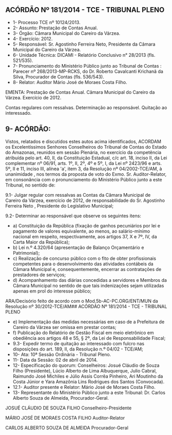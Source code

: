 
## ACÓRDÃO Nº 181/2014 - TCE - TRIBUNAL PLENO

- 1- Processo TCE nº 10124/2013.
- 2- Assunto: Prestação de Contas Anual.
- 3- Órgão: Câmara Municipal do Careiro da Várzea.
- 4- Exercício: 2012.
- 5- Responsável: Sr. Agostinho Ferreira Neto, Presidente da Câmara Municipal do Careiro da Várzea.
- 6- Unidade Técnica: DICAMI - Relatório Conclusivo n° 28/2013 (fls. 521/535).
- 7-  Pronunciamento  do  Ministério  Público  junto  ao Tribunal  de Contas :  Parecer  nº 268/2013-MP-RCKS, do Dr. Roberto Cavalcanti Krichanã da Silva, Procurador de Contas (fls. 536/543).
- 8- Relator: Auditor Mário José de Moraes Costa Filho.

EMENTA: Prestação de Contas Anual. Câmara Municipal  do  Careiro  da  Várzea.  Exercício  de 2012.

Contas regulares com ressalvas. Determinação ao responsável. Quitação ao interessado.

## 9- ACÓRDÃO:

Vistos, relatados e  discutidos estes autos acima identificados,  ACORDAM os Excelentíssimos  Senhores  Conselheiros  do  Tribunal  de  Contas  do  Estado  do Amazonas, reunidos em sessão Plenária, no exercício da competência atribuída pelo art. 40, II, da Constituição Estadual, c/c art. 18, inciso II, da Lei complementar nº 06/91,  arts. 1º,  II,  2º,  4º  e  5º,  I,  da  Lei  nº  2423/96  e  arts.  5º,  II  e  11,  inciso  III,  alínea  'a',  item  3,  da Resolução  nº  04/2002-TCE/AM, à  unanimidade ,  nos  termos  da  proposta  de  voto  do Exmo. Sr. Auditor-Relator, em consonância com o pronunciamento do Ministério Público junto a este Tribunal, no sentido de:

9.1-  Julgar  regular  com  ressalvas as  Contas  da  Câmara  Municipal  de Careiro  da  Várzea,  exercício  de  2012,  de  responsabilidade  do Sr.  Agostinho  Ferreira Neto , Presidente do Legislativo Municipal;

9.2- Determinar ao responsável que observe os seguintes itens:

- a)  Constituição  da  República  (fixação  de  ganhos  pecuniários  por  lei  e pagamento  de  valores  equivalente,  ao  menos,  ao  salário-mínimo  nacional  em  respeito, respectivamente, aos artigos 37, X e 7º, IV, da Carta Maior da República);
- b) Lei n.º 4.320/64 (apresentação de Balanço Orçamentário e Patrimonial);
- c) Realização  de  concurso  público  com  o  fito  de obter  profissionais competentes  para  o  desenvolvimento  das  atividades  contábeis  da  Câmara  Municipal  e, consequentemente, encerrar as contratações de prestadores de serviços;
- d)  Acompanhamento  das  diárias  concedidas  a  servidores  e  Membros  da Câmara Municipal no sentido de que tais indenizações sejam utilizadas apenas em prol do interesse público;

ARA/Decisório feito de acordo com o Mod.5b-AC-PC.ORG/ENT/MUN da Resolução nº 30/2012-TCE/AM## ACÓRDÃO Nº 181/2014 - TCE - TRIBUNAL PLENO

- e)  Implementação  das  medidas  necessárias  em  caso  de  a  Prefeitura  de Careiro da Várzea ser omissa em prestar contas;
- f) Publicação  do  Relatório  de  Gestão  Fiscal  em  meio  eletrônico em obediência aos artigos 48 e 55, § 2º, da Lei de Responsabilidade Fiscal;
- 9.3- Expedir termo de quitação ao interessado com fulcro nas disposições do art. 189, II, da Resolução n.º 04/02 - TCE/AM;
- 10- Ata: 10ª Sessão Ordinária - Tribunal Pleno.
- 11- Data da Sessão: 02 de abril de 2014.
- 12- Especificação do quorum: Conselheiros: Josué Cláudio de Souza Filho (Presidente), Lúcio Alberto de Lima  Albuquerque, Julio Cabral, Raimundo  José  Michiles e Júlio  Assis Corrêa  Pinheiro,  Ari  Moutinho  da  Costa  Júnior  e Yara  Amazônia  Lins  Rodrigues  dos Santos (Convocada).
- 12.1- Auditor presente e Relator: Mário José de Moraes Costa Filho.
- 13-  Representante  do  Ministério  Público  junto  a  este  Tribunal: Dr. Carlos  Alberto Souza de Almeida, Procurador-Geral.

JOSUÉ CLÁUDIO DE SOUZA FILHO Conselheiro-Presidente

MÁRIO JOSÉ DE MORAES COSTA FILHO Auditor-Relator

CARLOS ALBERTO SOUZA DE ALMEIDA Procurador-Geral